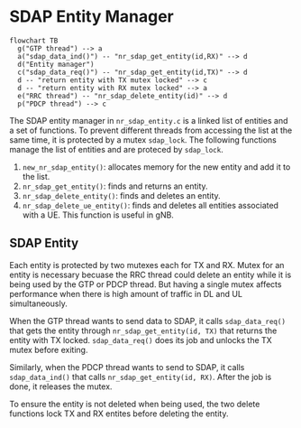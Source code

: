 # SDAP Entity Manager

```mermaid
flowchart TB
  g("GTP thread") --> a
  a("sdap_data_ind()") -- "nr_sdap_get_entity(id,RX)" --> d
  d("Entity manager")
  c("sdap_data_req()") -- "nr_sdap_get_entity(id,TX)" --> d
  d -- "return entity with TX mutex locked" --> c
  d -- "return entity with RX mutex locked" --> a
  e("RRC thread") -- "nr_sdap_delete_entity(id)" --> d
  p("PDCP thread") --> c
```

The SDAP entity manager in `nr_sdap_entity.c` is a linked list of entities and a set of functions. To prevent different threads from accessing the list at the same time, it is protected by a mutex `sdap_lock`. The following functions manage the list of entities and are proteced by `sdap_lock`.

1. `new_nr_sdap_entity()`: allocates memory for the new entity and add it to the list.
2. `nr_sdap_get_entity()`: finds and returns an entity.
3. `nr_sdap_delete_entity()`: finds and deletes an entity.
4. `nr_sdap_delete_ue_entity()`: finds and deletes all entities associated with a UE. This function is useful in gNB.

## SDAP Entity

Each entity is protected by two  mutexes each for TX and RX. Mutex for an entity is necessary becuase the RRC thread could delete an entity while it is being used by the GTP or PDCP thread. But having a single mutex affects performance when there is high amount of traffic in DL and UL simultaneously.

When the GTP thread wants to send data to SDAP, it calls `sdap_data_req()` that gets the entity through `nr_sdap_get_entity(id, TX)` that returns the entity with TX locked. `sdap_data_req()` does its job and unlocks the TX mutex before exiting.

Similarly, when the PDCP thread wants to send to SDAP, it calls `sdap_data_ind()` that calls `nr_sdap_get_entity(id, RX)`. After the job is done, it releases the mutex.

To ensure the entity is not deleted when being used, the two delete functions lock TX and RX entites before deleting the entity.